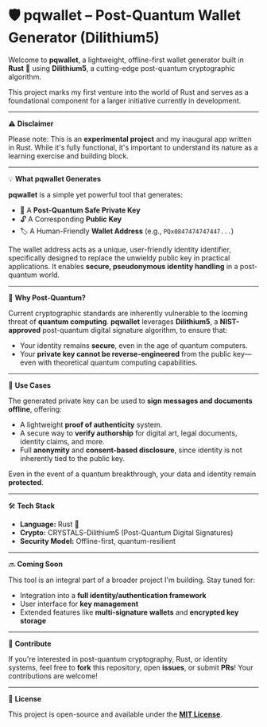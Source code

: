 
# 🛡️ pqwallet – Post-Quantum Wallet Generator (Dilithium5)

Welcome to **pqwallet**, a lightweight, offline-first wallet generator built in **Rust** 🦀 using **Dilithium5**, a cutting-edge post-quantum cryptographic algorithm.

This project marks my first venture into the world of Rust and serves as a foundational component for a larger initiative currently in development.

---

⚠️ **Disclaimer**

Please note: This is an **experimental project** and my inaugural app written in Rust. While it's fully functional, it's important to understand its nature as a learning exercise and building block.

---

💡 **What pqwallet Generates**

**pqwallet** is a simple yet powerful tool that generates:

*   🔑 A **Post-Quantum Safe Private Key**
*   🔓 A Corresponding **Public Key**
*   🏷️ A Human-Friendly **Wallet Address** (e.g., `PQx0847474747447...`)

The wallet address acts as a unique, user-friendly identity identifier, specifically designed to replace the unwieldy public key in practical applications. It enables **secure, pseudonymous identity handling** in a post-quantum world.

---

🚀 **Why Post-Quantum?**

Current cryptographic standards are inherently vulnerable to the looming threat of **quantum computing**. **pqwallet** leverages **Dilithium5**, a **NIST-approved** post-quantum digital signature algorithm, to ensure that:

*   Your identity remains **secure**, even in the age of quantum computers.
*   Your **private key cannot be reverse-engineered** from the public key—even with theoretical quantum computing capabilities.

---

📝 **Use Cases**

The generated private key can be used to **sign messages and documents offline**, offering:

*   A lightweight **proof of authenticity** system.
*   A secure way to **verify authorship** for digital art, legal documents, identity claims, and more.
*   Full **anonymity** and **consent-based disclosure**, since identity is not inherently tied to the public key.

Even in the event of a quantum breakthrough, your data and identity remain **protected**.

---

🛠️ **Tech Stack**

*   **Language:** Rust 🦀
*   **Crypto:** CRYSTALS-Dilithium5 (Post-Quantum Digital Signatures)
*   **Security Model:** Offline-first, quantum-resilient

---

🔜 **Coming Soon**

This tool is an integral part of a broader project I'm building. Stay tuned for:

*   Integration into a **full identity/authentication framework**
*   User interface for **key management**
*   Extended features like **multi-signature wallets** and **encrypted key storage**

---

🤝 **Contribute**

If you're interested in post-quantum cryptography, Rust, or identity systems, feel free to **fork** this repository, open **issues**, or submit **PRs**! Your contributions are welcome!

---

📜 **License**

This project is open-source and available under the [**MIT License**](LICENSE).



